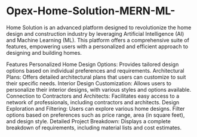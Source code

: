 # Opex-Home-Solution-MERN-ML-
Home Solution is an advanced platform designed to revolutionize the home design and construction industry by leveraging Artificial Intelligence (AI) and Machine Learning (ML). This platform offers a comprehensive suite of features, empowering users with a personalized and efficient approach to designing and building homes.

Features
Personalized Home Design Options: Provides tailored design options based on individual preferences and requirements.
Architectural Plans: Offers detailed architectural plans that users can customize to suit their specific needs.
Interior Design Customization: Allows users to personalize their interior designs, with various styles and options available.
Connection to Contractors and Architects: Facilitates easy access to a network of professionals, including contractors and architects.
Design Exploration and Filtering:
Users can explore various home designs.
Filter options based on preferences such as price range, area (in square feet), and design style.
Detailed Project Breakdown: Displays a complete breakdown of requirements, including material lists and cost estimates.
